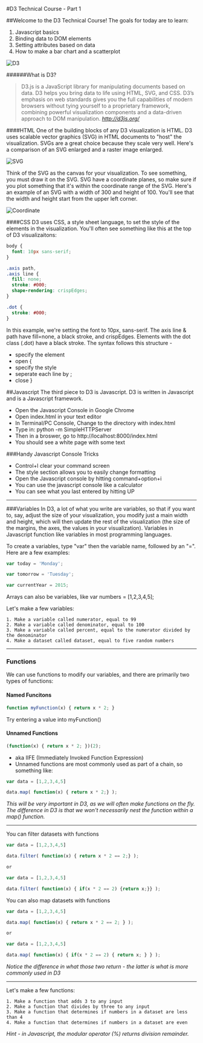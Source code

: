 #D3 Technical Course - Part 1

##Welcome to the D3 Technical Course!
The goals for today are to learn:
1. Javascript basics 
2. Binding data to DOM elements
3. Setting attributes based on data
4. How to make a bar chart and a scatterplot 

![D3](https://github.com/pstuffa/classWerk/blob/master/images/d3.png)

######What is D3?
>D3.js is a JavaScript library for manipulating documents based on data. D3 helps you bring data to life using HTML, SVG, and CSS. D3’s emphasis on web standards gives you the full capabilities of modern browsers without tying yourself to a proprietary framework, combining powerful visualization components and a data-driven approach to DOM manipulation.
*http://d3js.org/*

####HTML
One of the building blocks of any D3 visualization is HTML. D3 uses scalable vector graphics (SVG) in HTML documents to "host" the visualization. SVGs are a great choice because they scale very well. Here's a comparison of an SVG enlarged and a raster image enlarged.

![SVG](https://github.com/pstuffa/classWerk/blob/master/images/svg.png)

Think of the SVG as the canvas for your visualization. To see something, you must draw it on the SVG. SVG have a coordinate planes, so make sure if you plot something that it's within the coordinate range of the SVG. Here's an example of an SVG with a width of 300 and height of 100. You'll see that the width and height start from the upper left corner.

![Coordinate](https://github.com/pstuffa/classWerk/blob/master/images/coordinate.png)

####CSS
D3 uses CSS, a style sheet language, to set the style of the elements in the visualization. You'll often see something like this at the top of D3 visualizaitons:

```css
body {
  font: 10px sans-serif;
}

.axis path,
.axis line {
  fill: none;
  stroke: #000;
  shape-rendering: crispEdges;
}

.dot {
  stroke: #000;
}

```
In this example, we're setting the font to 10px, sans-serif. The axis line & path have fill=none, a black stroke, and crispEdges. Elements with the dot class (.dot) have a black stroke. The syntax follows this structure - 
* specify the element 
* open {
* specify the style
* seperate each line by ;
* close }


##Javascript
The third piece to D3 is Javascript. D3 is written in Javascript and is a Javascript framework.  

* Open the Javascript Console in Google Chrome
* Open index.html in your text editor
* In Terminal/PC Console, Change to the directory with index.html
* Type in: python -m SimpleHTTPServer
* Then in a broswer, go to http://localhost:8000/index.html
* You should see a white page with some text 

###Handy Javascript Console Tricks
- Control+l clear your command screen
- The style section allows you to easily change formatting
- Open the Javascript console by hitting command+option+i
- You can use the javascript console like a calculator 
- You can see what you last entered by hitting UP

---

###Variables
In D3, a lot of what you write are variables, so that if you want to, say, adjust the size of your visualization, you modify just a main width and height, which will then update the rest of the visualization (the size of the margins, the axes, the values in your visualization). Variables in Javascript function like variables in most programming languages. 

To create a variables, type "var" then the variable name, followed by an "=". Here are a few examples:
```javascript
var today = 'Monday';

var tomorrow = 'Tuesday';

var currentYear = 2015;
```
Arrays can also be variables, like var numbers = [1,2,3,4,5];

Let's make a few variables:
```
1. Make a variable called numerator, equal to 99
2. Make a variable called denominator, equal to 100
3. Make a variable called percent, equal to the numerator divided by the denominator
4. Make a dataset called dataset, equal to five random numbers 
```

---

### Functions ###
We can use functions to modify our variables, and there are primarily two types of functions:

#### Named Funcitons ####
```javascript
function myFunction(x) { return x * 2; } 
```
Try entering a value into myFunction()
  
#### Unnamed Functions ####
```javascript
(function(x) { return x * 2; })(2);
```
- aka IIFE (Immediately Invoked Function Expression)
- Unnamed functions are most commonly used as part of a chain, so something like:

```javascript
var data = [1,2,3,4,5]

data.map( function(x) { return x * 2;} );
```
*This will be very important in D3, as we will often make functions on the fly. The difference in D3 is that we won't necessarily nest the function within a map() function.*

---

You can filter datasets with functions
```javascript
var data = [1,2,3,4,5]

data.filter( function(x) { return x * 2 == 2;} );

or 

var data = [1,2,3,4,5]

data.filter( function(x) { if(x * 2 == 2) {return x;}} );
```

You can also map datasets with functions
```javascript
var data = [1,2,3,4,5]

data.map( function(x) { return x * 2 == 2; } );

or 

var data = [1,2,3,4,5]

data.map( function(x) { if(x * 2 == 2) { return x; } } );
```
*Notice the difference in what those two return - the latter is what is more commonly used in D3*

---

Let's make a few functions: 
```
1. Make a function that adds 3 to any input
2. Make a function that divides by three to any input
3. Make a function that determines if numbers in a dataset are less than 4
4. Make a function that determines if numbers in a dataset are even
```
*Hint - in Javascript, the modular operator (%) returns division remainder.*



